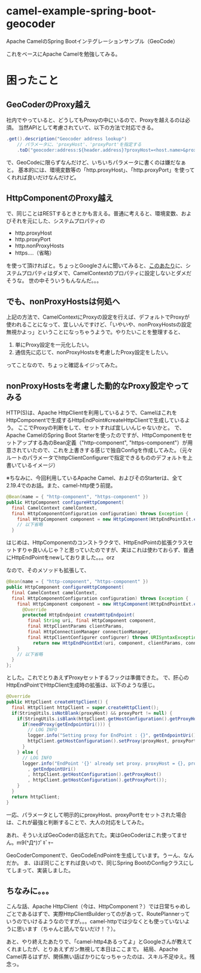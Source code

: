 # camel-example-spring-boot-geocoder
Apache CamelのSpring Bootインテグレーションサンプル（GeoCode）

これをベースにApache Camelを勉強してみる。

# 困ったこと

## GeoCoderのProxy越え

社内でやっていると、どうしてもProxyの中にいるので、Proxyを越えるのは必須。
当然APIとして考慮されていて、以下の方法で対応できる。

```java
.get().description("Geocoder address lookup")
	// パラメータに、'proxyHost'、'proxyPort'を指定する
	.toD("geocoder:address:${header.address}?proxyHost=<host.name>&proxyPort=8080");
```
で、GeoCodeに限らずなんだけど、いちいちパラメータに書くのは嫌だなぁと。
基本的には、環境変数等の「http.proxyHost」、「http.proxyPort」を使ってくれれば良いだけなんだけど。

## HttpComponentのProxy越え

で、同じことはRESTするときとかも言える。普通に考えると、環境変数、およびそれを元にした、システムプロパティの
- http.proxyHost
- http.proxyPort
- http.nonProxyHosts
- https....（省略）

を使って頂ければと。ちょっとGoogleさんに聞いてみると、[このあたり](https://qiita.com/laqiiz/items/7b392e6c603a9b805635)に、システムプロパティはダメで、CamelContextのプロパティに設定しないとダメだそうな。
世の中そういうもんなんだ。。。

## でも、nonProxyHostsは何処へ

上記の方法で、CamelContextにProxyの設定を行えば、デフォルトでProxyが使われることになって、宜しいんですけど、「いやいや、nonProxyHostsの設定無視かよっ」ということになっちゃうようで。やりたいことを整理すると、
1. 単にProxy設定を一元化したい。
2. 通信先に応じて、nonProxyHostsを考慮したProxy設定をしたい。

ってことなので、ちょっと確認＆イジってみた。

## nonProxyHostsを考慮した動的なProxy設定やってみる

HTTP(S)は、Apache HttpClientを利用しているようで、CamelはこれをHttpComponentで生成するHttpEndPoint#createHttpClientで生成しているよう。
ここでProxyの判断をして、セットすれば宜しいんじゃないかと。
で、Apache CamelのSpring Boot Starterを使ったのですが、HttpComponentをセットアップする為のBean定義（"http-component", "https-component"）が用意されていたので、これを上書きする感じで独自Configを作成してみた。（元々ルートのパラメータでhttpClientConfigurerで指定できるもののデフォルトを上書いているイメージ）

※ちなみに、今回利用しているApache Camel、およびそのStarterは、全て2.19.4でのお話。また、camel-http使う前提。

```java
@Bean(name = { "http-component", "https-component" })
public HttpComponent configureHttpComponent(
  final CamelContext camelContext,
  final HttpComponentConfiguration configuration) throws Exception {
	final HttpComponent component = new HttpComponent(HttpEndPointExt.class);
	// 以下省略
  }
```
はじめは、HttpComponentのコンストラクタで、HttpEndPointの拡張クラスセットすりゃ良いんじゃ？と思っていたのですが、実はこれは使わておらず、普通にHttpEndPointをnewしておりました。。。orz

なので、そのメソッドも拡張して、
```java
@Bean(name = { "http-component", "https-component" })
public HttpComponent configureHttpComponent(
  final CamelContext camelContext,
  final HttpComponentConfiguration configuration) throws Exception {
    final HttpComponent component = new HttpComponent(HttpEndPointExt.class) {
      @Override
      protected HttpEndpoint createHttpEndpoint(
        final String uri, final HttpComponent component,
        final HttpClientParams clientParams,
        final HttpConnectionManager connectionManager,
        final HttpClientConfigurer configurer) throws URISyntaxException {
          return new HttpEndPointExt(uri, component, clientParams, connectionManager, configurer);
    }
    // 以下省略
  }
};
```
とした。これでとりあえずProxyセットするフックは準備できた。
で、肝心のHttpEndPointでHttpClient生成時の拡張は、以下のような感じ。
```java
@Override
public HttpClient createHttpClient() {
  final HttpClient httpClient = super.createHttpClient();
  if(StringUtils.isNotBlank(proxyHost) && proxyPort != null) {
    if(StringUtils.isBlank(httpClient.getHostConfiguration().getProxyHost())) {
      if(needProxy(getEndpointUri())) {
        // LOG INFO
        logger.info("Setting proxy for EndPoint : {}", getEndpointUri());
        httpClient.getHostConfiguration().setProxy(proxyHost, proxyPort);
      }
    } else {
      // LOG INFO
      logger.info("EndPoint '{}' already set proxy. proxyHost = {}, proxyPort = {}"
        , getEndpointUri()
        , httpClient.getHostConfiguration().getProxyHost()
        , httpClient.getHostConfiguration().getProxyPort());
    }
  }
  return httpClient;
}
```
一応、パラメータとして明示的にproxyHost、proxyPortをセットされた場合は、これが最強と判断することで、大人の対応をしてみた。

あれ、そういえばGeoCoderの話忘れてた。実はGeoCoderはこれ使ってません。m9(^Д^)ﾌﾟｷﾞｬｰ

GeoCoderComponentで、GeoCodeEndPointを生成しています。うーん、なんだか。
ま、ほぼ同じことすれば良いので、同じSpring BootのConfigクラスにしてしまって、実装しました。

## ちなみに。。。

こんな話、Apache HttpClient（今は、HttpComponent？）では日常ちゃめしごとであるはずで、実際HttpClientBuilderってのがあって、RoutePlannerっていうのでいけるようなのですが。。。camel-httpでは少なくとも使っていないように思います（ちゃんと読んでないだけ！？）。

あと、やり終えたあたりで、「camel-http4あるってよ」とGoogleさんが教えてくれましたが、とりあえずガン無視して本日はここまで。
結局、Apache Camel弄るはずが、関係無い話ばかりになっちゃったのは、スキル不足ゆえ。残念っ。

